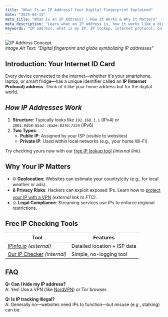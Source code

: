 ```yaml
---
title: "What Is an IP Address? Your Digital Fingerprint Explained"
date: "2025-04-15"
meta_title: "What Is an IP Address? | How It Works & Why It Matters"
meta_description: "Learn what an IP address is, how it works like a digital fingerprint, and why it's crucial for online privacy and security. Includes free IP checking tools."
keywords: "IP address, what is my IP, IP lookup, internet protocol, online privacy, VPN"
---
```


![IP Address Concept](https://images.unsplash.com/photo-1550751827-4bd374c3f58b?ixlib=rb-4.0.3&auto=format&fit=crop&w=1200&q=80)  
*Image Alt Text: "Digital fingerprint and globe symbolizing IP addresses"*

## **Introduction: Your Internet ID Card** 
Every device connected to the internet—whether it's your smartphone, laptop, or smart fridge—has a unique identifier called an **IP (Internet Protocol) address**. Think of it like your home address but for the digital world.

## ***How IP Addresses Work***  
1. **Structure**: Typically looks like `192.168.1.1` (IPv4) or `2001:0db8:85a3::8a2e:0370:7334` (IPv6)  
2. **Two Types**:  
   - **Public IP**: Assigned by your ISP (visible to websites)  
   - **Private IP**: Used within local networks (e.g., your home Wi-Fi)  

Try checking yours now with our [free IP lookup tool](/ip-checker) *(internal link)*.

## **Why Your IP Matters**  
- 🌐 **Geolocation**: Websites can estimate your country/city (e.g., for local weather or ads).  
- 🔒 **Privacy Risks**: Hackers can exploit exposed IPs. Learn how to [protect your IP with a VPN](https://www.consumer.ftc.gov/articles/using-vpn-apps-and-services) *(external link to FTC)*.  
- ⚖️ **Legal Compliance**: Streaming services use IPs to enforce regional restrictions.

## **Free IP Checking Tools**  
| Tool | Features |  
|------|----------|  
| [IPinfo.io](https://ipinfo.io) *(external)* | Detailed location + ISP data |  
| [Our IP Checker](/tools) *(internal)* | Simple, no-logging tool |  

## **FAQ**  
**Q: Can I hide my IP address?**  
A: Yes! Use a VPN (like [NordVPN](https://nordvpn.com)) or Tor browser.  

**Q: Is IP tracking illegal?**  
A: Generally no—websites need IPs to function—but misuse (e.g., stalking) can be.  
